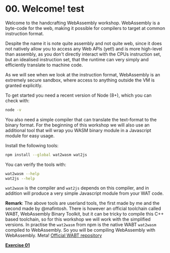 # 00. Welcome! test

Welcome to the handcrafting WebAssembly workshop. WebAssembly is a byte-code for
the web, making it possible for compilers to target at common instruction format.

Despite the name it is note quite assembly and not quite web, since it does not
natively allow you to access any Web APIs (yet!) and is more high-level than
assembly, as you don't directly interact with the CPUs instruction set, but
an idealised instruction set, that the runtime can very simply and efficiently
translate to machine code.

As we will see when we look at the instruction format, WebAssembly is an
extremely secure sandbox, where access to anything outside the VM is granted
explicitly.

To get started you need a recent version of Node (8+), which you can check with:

```sh
node -v
```

You also need a simple compiler that can translate the text-format to the binary
format. For the beginning of this workshop we will also use an additional tool
that will wrap you WASM binary module in a Javascript module for easy usage.

Install the following tools:

```sh
npm install --global wat2wasm wat2js
```

You can verify the tools with:

```sh
wat2wasm --help
wat2js --help
```

`wat2wasm` is the compiler and `wat2js` depends on this compiler, and in
addition will produce a very simple Javascript module from your WAT code.

**Remark**: The above tools are userland tools, the first made by me and the
second made by @mafintosh. There is however an official toolchain called WABT,
WebAssembly Binary Toolkit, but it can be tricky to compile this C++ based
toolchain, so for this workshop we will work with the simplified versions.
In practise the `wat2wasm` from npm is the native WABT `wat2wasm` compiled to
WebAssembly. So you will be compiling WebAssembly with WebAssembly. Meta!
[Official WABT repository](https://github.com/WebAssembly/wabt)

[**Exercise 01**](../01)
